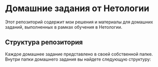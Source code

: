 # Домашние задания от Нетологии

Этот репозиторий содержит мои решения и материалы для домашних заданий, выполненных в рамках обучения в Нетологии.

## Структура репозитория

Каждое домашнее задание представлено в своей собственной папке. Внутри папки домашнего задания вы найдете следующую структуру:

